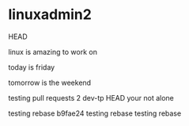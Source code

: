 # linuxadmin2
HEAD


linux is amazing to work on

today is friday

tomorrow is the weekend

testing pull requests 2 
 dev-tp
 HEAD
your not alone

testing rebase
 b9fae24 testing rebase 
testing rebase
